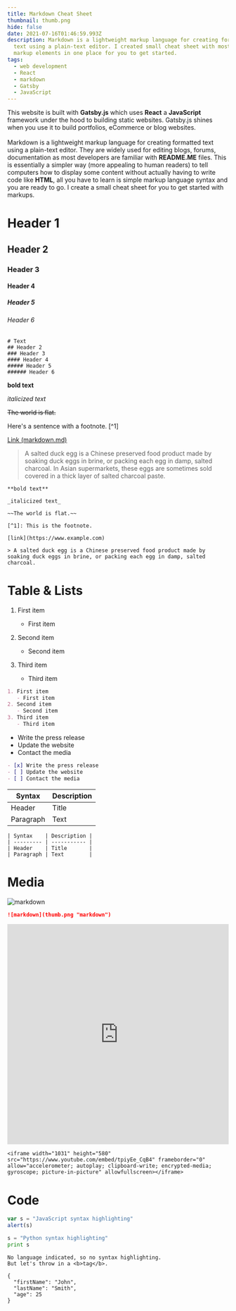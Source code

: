 ```yaml
---
title: Markdown Cheat Sheet
thumbnail: thumb.png
hide: false
date: 2021-07-16T01:46:59.993Z
description: Markdown is a lightweight markup language for creating formatted
  text using a plain-text editor. I created small cheat sheet with most common
  markup elements in one place for you to get started.
tags:
  - web development
  - React
  - markdown
  - Gatsby
  - JavaScript
---
```

This website is built with **Gatsby.js** which uses **React** a **JavaScript** framework under the hood to building static websites. Gatsby.js shines when you use it to build portfolios, eCommerce or blog websites.\
\
Markdown is a lightweight markup language for creating formatted text using a plain-text editor. They are widely used for editing blogs, forums, documentation as most developers are familiar with **README.ME** files. This is essentially a simpler way (more appealing to human readers) to tell computers how to display some content without actually having to write code like **HTML**, all you have to learn is simple markup language syntax and you are ready to go. I create a small cheat sheet for you to get started with markups.

# Header 1

## Header 2

### Header 3

#### Header 4

##### Header 5

###### Header 6

```
# Text
## Header 2
### Header 3
#### Header 4
##### Header 5
###### Header 6
```

**bold text**

*italicized text*

~~The world is flat.~~

Here's a sentence with a footnote. [^1]

[Link (markdown.md)](https://raw.github.com/adamschwartz/github-markdown-kitchen-sink/master/README.md)

> A salted duck egg is a Chinese preserved food product made by soaking duck eggs in brine, or packing each egg in damp, salted charcoal. In Asian
> supermarkets, these eggs are sometimes sold covered in a thick layer of salted charcoal paste.

```
**bold text**

_italicized text_

~~The world is flat.~~

[^1]: This is the footnote.

[link](https://www.example.com)

> A salted duck egg is a Chinese preserved food product made by soaking duck eggs in brine, or packing each egg in damp, salted charcoal.
```

# Table & Lists

1. First item

   * First item
2. Second item

   * Second item
3. Third item

   * Third item

```markdown
1. First item
   - First item
2. Second item
   - Second item
3. Third item
   - Third item
```

* Write the press release
* Update the website
* Contact the media

```markdown
- [x] Write the press release
- [ ] Update the website
- [ ] Contact the media
```

| Syntax    | Description |
| --------- | ----------- |
| Header    | Title       |
| Paragraph | Text        |

```
| Syntax    | Description |
| --------- | ----------- |
| Header    | Title       |
| Paragraph | Text        |
```

# Media

![markdown](thumb.png "markdown")

```markdown
![markdown](thumb.png "markdown")
```

<iframe width="100%" height="500" src="https://www.youtube.com/embed/tpiyEe_CqB4" frameborder="0" allow="accelerometer; autoplay; clipboard-write; encrypted-media; gyroscope; picture-in-picture" allowfullscreen></iframe>

```
<iframe width="1031" height="580" src="https://www.youtube.com/embed/tpiyEe_CqB4" frameborder="0" allow="accelerometer; autoplay; clipboard-write; encrypted-media; gyroscope; picture-in-picture" allowfullscreen></iframe>
```

# Code

```javascript
var s = "JavaScript syntax highlighting"
alert(s)
```

```python
s = "Python syntax highlighting"
print s
```

```
No language indicated, so no syntax highlighting.
But let's throw in a <b>tag</b>.

{
  "firstName": "John",
  "lastName": "Smith",
  "age": 25
}
```